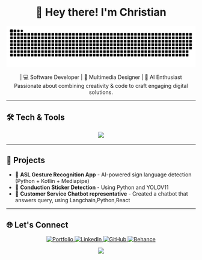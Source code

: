 <!-- Header -->
<h1 align="center">👋 Hey there! I'm Christian</h2>
<p align="center">
  <img src="https://raw.githubusercontent.com/moisesxtian/moisesxtian/output/github-snake-dark.svg" alt="github contribution snake"/>
</p>

<p align="center">
  | 💻 Software Developer | 🎨 Multimedia Designer | 🤖 AI Enthusiast <br/>
  Passionate about combining creativity & code to craft engaging digital solutions.
</p>

---

## 🛠️ Tech & Tools
<p align="center">
  <img src="https://skillicons.dev/icons?i=python,java,kotlin,flutter,html,css,js,figma,photoshop,illustrator,aftereffects,github" />
</p>

---

## 🚀 Projects
- 🤟 **ASL Gesture Recognition App** - AI-powered sign language detection (Python + Kotlin + Mediapipe)
- 🐾 **Conduction Sticker Detection** - Using Python and YOLOV11
- 🧠 **Customer Service Chatbot representative** - Created a chatbot that answers query, using Langchain,Python,React

---

## 🌐 Let's Connect
<p align="center">
  <a href="https://www.hyxcreation.vercel.app" target="_blank">
    <img alt="Portfolio" src="https://img.shields.io/badge/🌐-Portfolio-000?style=for-the-badge" />
  </a>
  <a href="https://linkedin.com/in/christian-moises-2767a3345/" target="_blank">
    <img alt="LinkedIn" src="https://img.shields.io/badge/LinkedIn-0A66C2?style=for-the-badge&logo=linkedin&logoColor=white" />
  </a>
  <a href="https://github.com/moisesxtian" target="_blank">
    <img alt="GitHub" src="https://img.shields.io/badge/GitHub-181717?style=for-the-badge&logo=github&logoColor=white" />
  </a>
  <a href="https://www.behance.net/hyxchan" target="_blank">
    <img alt="Behance" src="https://img.shields.io/badge/Behance-1769FF?style=for-the-badge&logo=behance&logoColor=white" />
  </a>
</p>
<p align="center">
  <img src="https://capsule-render.vercel.app/api?type=waving&color=0:9333EA,100:3B82F6&height=120&section=footer"/>
</p>
